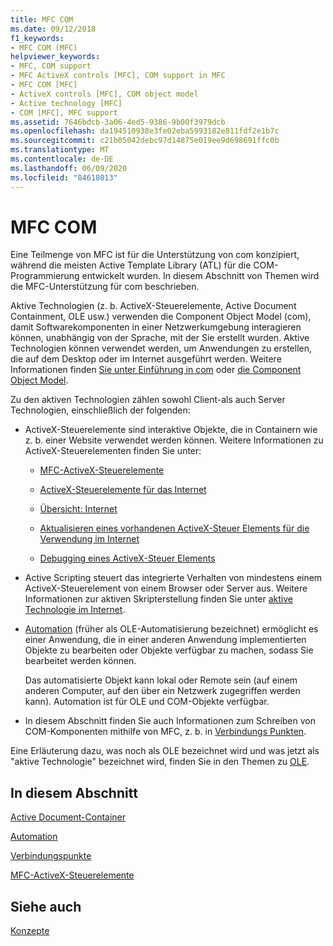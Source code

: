 ```yaml
---
title: MFC COM
ms.date: 09/12/2018
f1_keywords:
- MFC COM (MFC)
helpviewer_keywords:
- MFC, COM support
- MFC ActiveX controls [MFC], COM support in MFC
- MFC COM [MFC]
- ActiveX controls [MFC], COM object model
- Active technology [MFC]
- COM [MFC], MFC support
ms.assetid: 7646bdcb-3a06-4ed5-9386-9b00f3979dcb
ms.openlocfilehash: da194510938e3fe02eba5993182e811fdf2e1b7c
ms.sourcegitcommit: c21b05042debc97d14875e019ee9d698691ffc0b
ms.translationtype: MT
ms.contentlocale: de-DE
ms.lasthandoff: 06/09/2020
ms.locfileid: "84618013"
---
```

# <a name="mfc-com"></a>MFC COM

Eine Teilmenge von MFC ist für die Unterstützung von com konzipiert, während die meisten Active Template Library (ATL) für die COM-Programmierung entwickelt wurden. In diesem Abschnitt von Themen wird die MFC-Unterstützung für com beschrieben.

Aktive Technologien (z. b. ActiveX-Steuerelemente, Active Document Containment, OLE usw.) verwenden die Component Object Model (com), damit Softwarekomponenten in einer Netzwerkumgebung interagieren können, unabhängig von der Sprache, mit der Sie erstellt wurden. Aktive Technologien können verwendet werden, um Anwendungen zu erstellen, die auf dem Desktop oder im Internet ausgeführt werden. Weitere Informationen finden [Sie unter Einführung in com](../atl/introduction-to-com.md) oder [die Component Object Model](/windows/win32/com/the-component-object-model).

Zu den aktiven Technologien zählen sowohl Client-als auch Server Technologien, einschließlich der folgenden:

- ActiveX-Steuerelemente sind interaktive Objekte, die in Containern wie z. b. einer Website verwendet werden können. Weitere Informationen zu ActiveX-Steuerelementen finden Sie unter:

  - [MFC-ActiveX-Steuerelemente](mfc-activex-controls.md)

  - [ActiveX-Steuerelemente für das Internet](activex-controls-on-the-internet.md)

  - [Übersicht: Internet](mfc-internet-programming-basics.md)

  - [Aktualisieren eines vorhandenen ActiveX-Steuer Elements für die Verwendung im Internet](upgrading-an-existing-activex-control.md)

  - [Debugging eines ActiveX-Steuer Elements](/visualstudio/debugger/how-to-debug-an-activex-control)

- Active Scripting steuert das integrierte Verhalten von mindestens einem ActiveX-Steuerelement von einem Browser oder Server aus. Weitere Informationen zur aktiven Skripterstellung finden Sie unter [aktive Technologie im Internet](active-technology-on-the-internet.md).

- [Automation](automation.md) (früher als OLE-Automatisierung bezeichnet) ermöglicht es einer Anwendung, die in einer anderen Anwendung implementierten Objekte zu bearbeiten oder Objekte verfügbar zu machen, sodass Sie bearbeitet werden können.

   Das automatisierte Objekt kann lokal oder Remote sein (auf einem anderen Computer, auf den über ein Netzwerk zugegriffen werden kann). Automation ist für OLE und COM-Objekte verfügbar.

- In diesem Abschnitt finden Sie auch Informationen zum Schreiben von COM-Komponenten mithilfe von MFC, z. b. in [Verbindungs Punkten](connection-points.md).

Eine Erläuterung dazu, was noch als OLE bezeichnet wird und was jetzt als "aktive Technologie" bezeichnet wird, finden Sie in den Themen zu [OLE](ole-in-mfc.md).

## <a name="in-this-section"></a>In diesem Abschnitt

[Active Document-Container](active-document-containment.md)

[Automation](automation.md)

[Verbindungspunkte](connection-points.md)

[MFC-ActiveX-Steuerelemente](mfc-activex-controls.md)

## <a name="see-also"></a>Siehe auch

[Konzepte](mfc-concepts.md)
